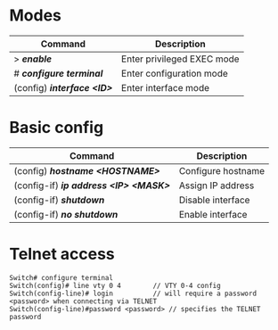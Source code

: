 # Modes

| Command | Description |
| -----------|-------------|
| > ***enable*** | Enter privileged EXEC mode |
| # ***configure terminal*** | Enter configuration mode |
| (config) ***interface \<ID>*** | Enter interface mode |

# Basic config
| Command | Description |
| -----------| ------------ |
| (config) ***hostname \<HOSTNAME>*** | Configure hostname |
| (config-if) ***ip address \<IP> \<MASK>*** | Assign IP address |
| (config-if) ***shutdown*** | Disable interface |
| (config-if) ***no shutdown*** | Enable interface |

# Telnet access
```
Switch# configure terminal  
Switch(config)# line vty 0 4		// VTY 0-4 config  
Switch(config-line)# login 			// will require a password <password> when connecting via TELNET  
Switch(config-line)#password <password> // specifies the TELNET password
```


